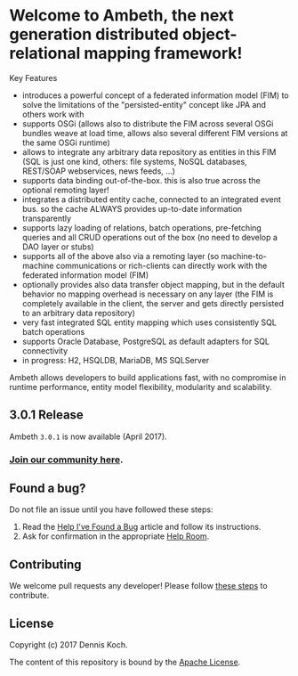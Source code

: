 <!---
![freeCodeCamp Social Banner](https://s3.amazonaws.com/freecodecamp/wide-social-banner.png)
[![Throughput Graph](https://graphs.waffle.io/freecodecamp/freecodecamp/throughput.svg)](https://waffle.io/freecodecamp/freecodecamp/metrics)
[![Join the chat at https://gitter.im/freecodecamp/freecodecamp](https://badges.gitter.im/Join%20Chat.svg)](https://gitter.im/freecodecamp/freecodecamp?utm_source=badge&utm_medium=badge&utm_campaign=pr-badge&utm_content=badge)
[![Known Vulnerabilities](https://snyk.io/test/github/freecodecamp/freecodecamp/badge.svg)](https://snyk.io/test/github/freecodecamp/freecodecamp)
[![Build Status](https://travis-ci.org/freeCodeCamp/freeCodeCamp.svg?branch=staging)](https://travis-ci.org/freeCodeCamp/freeCodeCamp)
[![Pull Requests Welcome](https://img.shields.io/badge/PRs-welcome-brightgreen.svg?style=flat)](http://makeapullrequest.com)
[![first-timers-only Friendly](https://img.shields.io/badge/first--timers--only-friendly-blue.svg)](http://www.firsttimersonly.com/)
--->


Welcome to Ambeth, the next generation distributed object-relational mapping framework!
=======================

Key Features
* introduces a powerful concept of a federated information model (FIM) to solve the limitations of the "persisted-entity" concept like JPA and others work with
* supports OSGi (allows also to distribute the FIM across several OSGi bundles weave at load time, allows also several different FIM versions at the same OSGi runtime)
* allows to integrate any arbitrary data repository as entities in this FIM (SQL is just one kind, others: file systems, NoSQL databases, REST/SOAP webservices, news feeds, ...)
* supports data binding out-of-the-box. this is also true across the optional remoting layer!
* integrates a distributed entity cache, connected to an integrated event bus. so the cache ALWAYS provides up-to-date information transparently
* supports lazy loading of relations, batch operations, pre-fetching queries and all CRUD operations out of the box (no need to develop a DAO layer or stubs)
* supports all of the above also via a remoting layer (so machine-to-machine communications or rich-clients can directly work with the federated information model (FIM)
* optionally provides also data transfer object mapping, but in the default behavior no mapping overhead is necessary on any layer (the FIM is completely available in the client, the server and gets directly persisted to an arbitrary data repository)
* very fast integrated SQL entity mapping which uses consistently SQL batch operations
* supports Oracle Database, PostgreSQL as default adapters for SQL connectivity
* in progress: H2, HSQLDB, MariaDB, MS SQLServer

Ambeth allows developers to build applications fast, with no compromise in runtime performance, entity model flexibility, modularity and scalability.

## 3.0.1 Release

Ambeth `3.0.1` is now available (April 2017).


### [Join our community here](TODO).

Found a bug?
------------

Do not file an issue until you have followed these steps:

1. Read the [Help I've Found a Bug](http://todo) article and follow its instructions.
2. Ask for confirmation in the appropriate [Help Room](http://todo).
<!---
3. Please *do not* open an issue without a 3rd party confirmation of your problem.
--->

Contributing
------------

We welcome pull requests any developer! Please follow [these steps](CONTRIBUTING.md) to contribute.

License
-------

Copyright (c) 2017 Dennis Koch.

The content of this repository is bound by the [Apache License](./LICENSE.txt).